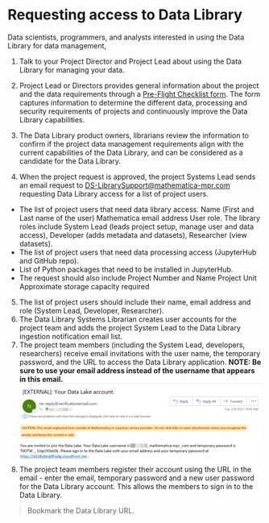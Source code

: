 # Requesting access to Data Library

Data scientists, programmers, and analysts interested in using the Data Library for data management,

1. Talk to your Project Director and Project Lead about using the Data Library for managing your data.
2. Project Lead or Directors provides general information about the project and the data requirements through a [Pre-Flight Checklist form](https://mathematicampr.atlassian.net/wiki/spaces/DATASEAS/pages/1112507445/Pre-Flight+Checklist). The form captures information to determine the different data, processing and security requirements of projects and continuously improve the Data Library capabilities. 
3. The Data Library product owners, librarians review the information to confirm if the project data management requirements align with the current capabilities of the Data Library, and can be considered as a candidate for the Data Library.

4. When the project request is approved, the project Systems Lead sends an email request to DS-LibrarySupport@mathematica-mpr.com requesting Data Library access for a list of project users. 
  * The list of project users that need data library access.
      Name (First and Last name of the user)
      Mathematica email address
      User role. The library roles include System Lead (leads project setup, manage user and data access), Developer (adds metadata and datasets), Researcher (view datasets).
  * The list of project users that need data processing access (JupyterHub and GitHub repo).
  * List of Python packages that need to be installed in JupyterHub.
  * The request should also include
      Project Number and Name
      Project Unit
      Approximate storage capacity required

5. The list of project users should include their name, email address and role (System Lead, Developer, Researcher).
6. The Data Library Systems Librarian creates user accounts for the project team and adds the project System Lead to the Data Library ingestion notification email list.
7. The project team members (including the System Lead, developers, researchers) receive email invitations with the user name, the temporary password, and the URL to access the Data Library application. **NOTE: Be sure to use your email address instead of the username that appears in this email.**
  ![](images/lib_invite.png)
8. The project team members register their account using the URL in the email - enter the email, temporary password and a new user password for the Data Library account. This allows the members to sign in to the Data Library.

> Bookmark the Data Library URL.
